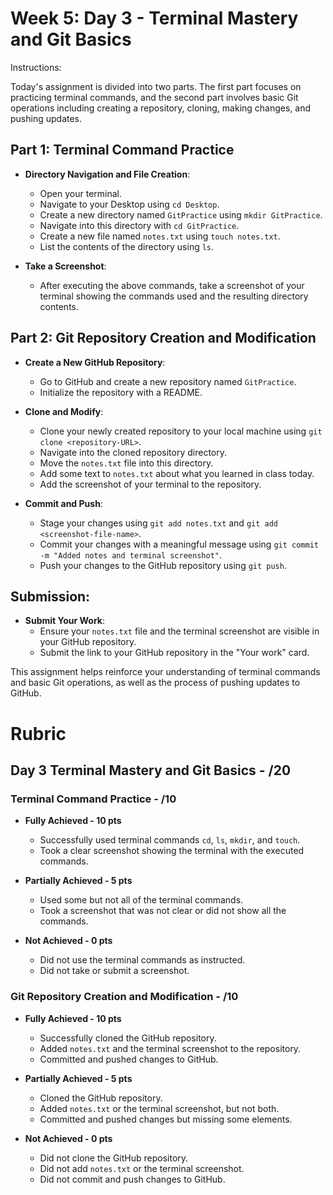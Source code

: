 # Week 5: Day 3 - Terminal Mastery and Git Basics

Instructions:

Today's assignment is divided into two parts. The first part focuses on practicing terminal commands, and the second part involves basic Git operations including creating a repository, cloning, making changes, and pushing updates.

## Part 1: Terminal Command Practice

- **Directory Navigation and File Creation**:

  - Open your terminal.
  - Navigate to your Desktop using `cd Desktop`.
  - Create a new directory named `GitPractice` using `mkdir GitPractice`.
  - Navigate into this directory with `cd GitPractice`.
  - Create a new file named `notes.txt` using `touch notes.txt`.
  - List the contents of the directory using `ls`.

- **Take a Screenshot**:
  - After executing the above commands, take a screenshot of your terminal showing the commands used and the resulting directory contents.

## Part 2: Git Repository Creation and Modification

- **Create a New GitHub Repository**:

  - Go to GitHub and create a new repository named `GitPractice`.
  - Initialize the repository with a README.

- **Clone and Modify**:

  - Clone your newly created repository to your local machine using `git clone <repository-URL>`.
  - Navigate into the cloned repository directory.
  - Move the `notes.txt` file into this directory.
  - Add some text to `notes.txt` about what you learned in class today.
  - Add the screenshot of your terminal to the repository.

- **Commit and Push**:
  - Stage your changes using `git add notes.txt` and `git add <screenshot-file-name>`.
  - Commit your changes with a meaningful message using `git commit -m "Added notes and terminal screenshot"`.
  - Push your changes to the GitHub repository using `git push`.

## Submission:

- **Submit Your Work**:
  - Ensure your `notes.txt` file and the terminal screenshot are visible in your GitHub repository.
  - Submit the link to your GitHub repository in the "Your work" card.

This assignment helps reinforce your understanding of terminal commands and basic Git operations, as well as the process of pushing updates to GitHub.

# Rubric

## Day 3 Terminal Mastery and Git Basics - /20

### Terminal Command Practice - /10

- **Fully Achieved - 10 pts**

  - Successfully used terminal commands `cd`, `ls`, `mkdir`, and `touch`.
  - Took a clear screenshot showing the terminal with the executed commands.

- **Partially Achieved - 5 pts**

  - Used some but not all of the terminal commands.
  - Took a screenshot that was not clear or did not show all the commands.

- **Not Achieved - 0 pts**
  - Did not use the terminal commands as instructed.
  - Did not take or submit a screenshot.

### Git Repository Creation and Modification - /10

- **Fully Achieved - 10 pts**

  - Successfully cloned the GitHub repository.
  - Added `notes.txt` and the terminal screenshot to the repository.
  - Committed and pushed changes to GitHub.

- **Partially Achieved - 5 pts**

  - Cloned the GitHub repository.
  - Added `notes.txt` or the terminal screenshot, but not both.
  - Committed and pushed changes but missing some elements.

- **Not Achieved - 0 pts**
  - Did not clone the GitHub repository.
  - Did not add `notes.txt` or the terminal screenshot.
  - Did not commit and push changes to GitHub.
